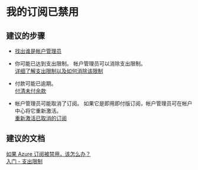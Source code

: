 <properties
    pageTitle="我的订阅已禁用"
    description="我的订阅已禁用"
    service="azure-billing"
    resource="billing"
    authors="kasparks"
    displayOrder="5"
    selfHelpType="resource"
    supportTopicIds=""
    resourceTags=""
    productPesIds=""
    cloudEnvironments="public"
/>


# <a name="my-subscription-is-disabled"></a>我的订阅已禁用

## <a name="recommended-steps"></a>**建议的步骤**

* [找出谁是帐户管理员](https://docs.microsoft.com/azure/billing-subscription-transfer#whoisaa)

* 你可能已达到支出限制。 帐户管理员可以消除支出限制。<br>
[详细了解支出限制以及如何消除该限制](https://azure.microsoft.com/pricing/spending-limits/)

* 付款可能已逾期。<br>
[付清未付余款](https://azure.microsoft.com/documentation/articles/billing-azure-subscription-past-due-balance/)

* 帐户管理员可能取消了订阅。 如果它是即用即付版订阅，帐户管理员可在帐户中心将它重新激活。 <br>
[重新激活已取消的订阅](https://docs.microsoft.com/azure/billing-subscription-become-disable#the-subscription-was-canceled-by-the-account-administrator)

## <a name="recommended-documents"></a>**建议的文档**

[如果 Azure 订阅被禁用，该怎么办？](https://azure.microsoft.com/documentation/articles/billing-subscription-become-disable/)<br>
[入门 - 支出限制](https://docs.microsoft.com/azure/billing/billing-getting-started#spending-limit)
